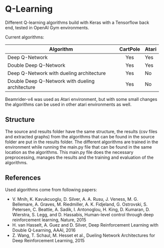 # Q-Learning
Different Q-learning algorithms build with Keras with a Tensorflow back end, tested in OpenAI Gym environments.

Current algorithms:

| Algorithm                                       |CartPole   |Atari   |
|-------------------------------------------------|:---------:|:-------|
|	Deep Q-Network                                  |Yes        |Yes     |
|	Double Deep Q-Network                           |Yes        |Yes     |
|	Deep Q-Network with dueling architecture        |Yes        |No      |
|	Double Deep Q-Network with dueling architecture |Yes        |No      |

Beamrider-v4 was used as Atari environment, but with some small changes the algorithms can be used in other atari environments as well.

## Structure
The source and results folder have the same structure, the results (csv files and extracted graphs) from the algorithms that can be found in the source folder are put in the results folder. The different algorithms are trained in the environment while running the main.py file that can be found in the same location as the algorithms. This main.py file does the necessary preprocessing, manages the results and the training and evaluation of the algorithms. 

## References
Used algorithms come from following papers:
* V. Mnih, K. Kavukcuoglu, D. Silver, A. A. Rusu, J. Veness, M. G. Bellemare, A. Graves, M. Riedmiller, A. K. Fidjeland, G. Ostrovski, S. Petersen, C. Beattie, A. Sadik, I. Antonoglou, H. King, D. Kumaran, D. Wierstra, S. Legg, and D. Hassabis, Human-level control through deep reinforcement learning, Nature, 2015
* H. van Hasselt, A. Guez and D. Silver, Deep Reinforcement Learning with Double Q-Learning, AAAI, 2016
* Z. Wang, T. Schaul, M. Hesset et al., Dueling Network Architectures for Deep Reinforcement Learning, 2015
